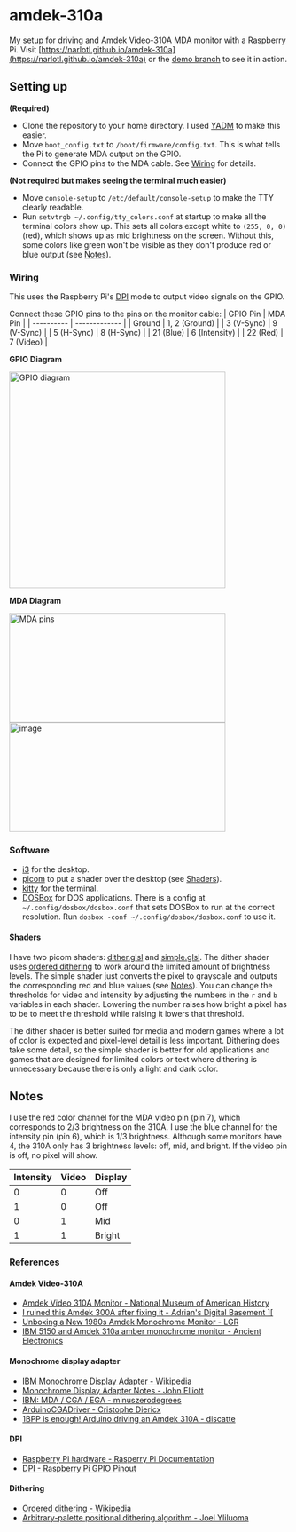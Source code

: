 # amdek-310a
My setup for driving and Amdek Video-310A MDA monitor with a Raspberry Pi. Visit [https://narlotl.github.io/amdek-310a](https://narlotl.github.io/amdek-310a) or the [demo branch](https://github.com/Narlotl/amdek-310a/tree/demo) to see it in action. 


## Setting up

**(Required)**

- Clone the repository to your home directory. I used [YADM](https://yadm.io/) to make this easier.
- Move `boot_config.txt` to `/boot/firmware/config.txt`. This is what tells the Pi to generate MDA output on the GPIO.
- Connect the GPIO pins to the MDA cable. See [Wiring](#wiring) for details.

**(Not required but makes seeing the terminal much easier)**
  
- Move `console-setup` to `/etc/default/console-setup` to make the TTY clearly readable.
- Run `setvtrgb ~/.config/tty_colors.conf` at startup to make all the terminal colors show up. This sets all colors except white to `(255, 0, 0)` (red), which shows up as mid brightness on the screen. Without this, some colors like green won't be visible as they don't produce red or blue output (see [Notes](#notes)).


### Wiring

This uses the Raspberry Pi's [DPI](https://www.raspberrypi.com/documentation/computers/raspberry-pi.html#display-parallel-interface-dpi) mode to output video signals on the GPIO.

Connect these GPIO pins to the pins on the monitor cable:
| GPIO Pin   | MDA Pin       |
| ---------- | ------------- |
| Ground     | 1, 2 (Ground) |
| 3 (V-Sync) | 9 (V-Sync)    |
| 5 (H-Sync) | 8 (H-Sync)    |
| 21 (Blue)  | 6 (Intensity) |
| 22 (Red)   | 7 (Video)     |

**GPIO Diagram**

<a href="https://pinout.xyz/pinout/dpi"><img width="390" height="390" alt="GPIO diagram" src="https://github.com/user-attachments/assets/954517cc-358f-4970-96ec-682a1246937b" /></a>

**MDA Diagram**

<img width="390" height="197" alt="MDA pins" src="https://github.com/user-attachments/assets/6f736002-9d8c-4062-b96a-b5e046e01338#gh-dark-mode-only" />
<img width="390" height="197" alt="image" src="https://github.com/user-attachments/assets/33bf8e4f-dbd9-440c-8d2d-98e408b078d7#gh-light-mode-only" />


### Software

- [i3](https://i3wm.org/) for the desktop.
- [picom](https://github.com/yshui/picom) to put a shader over the desktop (see [Shaders](#shaders)).
- [kitty](https://sw.kovidgoyal.net/kitty/) for the terminal.
- [DOSBox](https://www.dosbox.com/) for DOS applications. There is a config at `~/.config/dosbox/dosbox.conf` that sets DOSBox to run at the correct resolution. Run `dosbox -conf ~/.config/dosbox/dosbox.conf` to use it.


#### Shaders

I have two picom shaders: [dither.glsl](https://github.com/Narlotl/amdek-310a/blob/main/.config/picom/dither.glsl) and [simple.glsl](https://github.com/Narlotl/amdek-310a/blob/main/.config/picom/simple.glsl). The dither shader uses [ordered dithering](https://en.m.wikipedia.org/wiki/Ordered_dithering) to work around the limited amount of brightness levels. The simple shader just converts the pixel to grayscale and outputs the corresponding red and blue values (see [Notes](#notes)). You can change the thresholds for video and intensity by adjusting the numbers in the `r` and `b` variables in each shader. Lowering the number raises how bright a pixel has to be to meet the threshold while raising it lowers that threshold.

The dither shader is better suited for media and modern games where a lot of color is expected and pixel-level detail is less important. Dithering does take some detail, so the simple shader is better for old applications and games that are designed for limited colors or text where dithering is unnecessary because there is only a light and dark color.


## Notes

I use the red color channel for the MDA video pin (pin 7), which corresponds to 2/3 brightness on the 310A. I use the blue channel for the intensity pin (pin 6), which is 1/3 brightness. Although some monitors have 4, the 310A only has 3 brightness levels: off, mid, and bright. If the video pin is off, no pixel will show.

| Intensity | Video | Display |
| --------- | ----- | ------- |
|     0     |   0   |   Off   |
|     1     |   0   |   Off   |
|     0     |   1   |   Mid   |
|     1     |   1   |  Bright |

### References

#### Amdek Video-310A
- [Amdek Video 310A Monitor - National Museum of American History](https://americanhistory.si.edu/collections/object/nmah_1321868)
- [I ruined this Amdek 300A after fixing it - Adrian's Digital Basement \]\[](https://www.youtube.com/watch?v=7blLes8Vgbs)
- [Unboxing a New 1980s Amdek Monochrome Monitor - LGR](https://www.youtube.com/watch?v=XphXo2BSjL4)
- [IBM 5150 and Amdek 310a amber monochrome monitor - Ancient Electronics](https://www.youtube.com/watch?v=3nGW_pe08ts)
#### Monochrome display adapter
- [IBM Monochrome Display Adapter - Wikipedia](https://en.m.wikipedia.org/wiki/IBM_Monochrome_Display_Adapter)
- [Monochrome Display Adapter Notes - John Elliott](https://www.seasip.info/VintagePC/mda.html)
- [IBM:  MDA / CGA / EGA - minuszerodegrees](https://www.minuszerodegrees.net/mda_cga_ega/mda_cga_ega.htm)
- [ArduinoCGADriver - Cristophe Diericx](https://github.com/christophediericx/ArduinoCGADriver)
- [1BPP is enough! Arduino driving an Amdek 310A - discatte](https://www.reddit.com/r/crtgaming/comments/fkk4ia/1bpp_is_enough_arduino_driving_an_amdek_310a/)
#### DPI
- [Raspberry Pi hardware - Rasperry Pi Documentation](https://www.raspberrypi.com/documentation/computers/raspberry-pi.html#display-parallel-interface-dpi)
- [DPI - Raspberry Pi GPIO Pinout](https://pinout.xyz/pinout/dpi)
#### Dithering
- [Ordered dithering - Wikipedia](https://en.m.wikipedia.org/wiki/Ordered_dithering)
- [Arbitrary-palette positional dithering algorithm - Joel Yliluoma](https://bisqwit.iki.fi/story/howto/dither/jy/)
